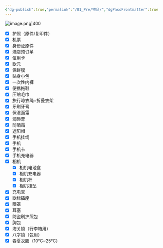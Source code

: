 ```yaml
---
{"dg-publish":true,"permalink":"/01_Pre/物品/","dgPassFrontmatter":true}
---
```


![image.png|400](https://obsidan-1314364309.cos.ap-beijing.myqcloud.com/obsidan/20250303020637300.png)

- [x] 护照（原件/复印件）
- [x] 机票
- [x] 身份证原件
- [x]  酒店预订单
- [x] 信用卡
- [x]  欧元
- [x]  保鲜膜
- [x] 贴身小包
- [x]  一次性内裤    
- [x]  便携拖鞋
- [x]  压缩毛巾
- [x] 旅行晾衣绳+折叠衣架
- [x]  牙刷牙膏
- [x] 保湿面霜
- [x]  润唇膏
- [x] 防晒霜
- [x] 遮阳帽
- [x] 手机挂绳
- [x] 手机
- [x] 手机卡
- [x] 手机充电器
- [x]  相机
	- [x] 相机电池盒
	- [x]  相机充电器
	- [x] 相机杆
	- [x] 相机挂坠
- [x] 充电宝
- [x] 欧标插座
- [x] 眼罩
- [x] 耳塞
- [x] 防盗刷护照包
- [x] 胸包
- [x] 海关锁（行李箱用）
- [x] 八字锁（包用）
- [x] 春夏衣服（10℃~25℃）
